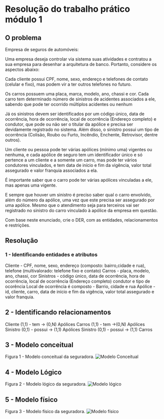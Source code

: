 # Resolução do trabalho prático módulo 1 

## O problema
Empresa de seguros de automóveis:

Uma empresa deseja controlar via sistema suas atividades e contratou a sua empresa para desenhar a arquitetura de banco. Portanto, considere os aspectos abaixo:

Cada cliente possui CPF, nome, sexo, endereço e telefones de contato (celular e fixo), mas podem vir a ter outros telefones no futuro.

Os carros possuem uma placa, marca, modelo, ano, chassi e cor. Cada carro tem determinado número de sinistros de acidentes associados a ele, sabendo que pode ter ocorrido múltiplos acidentes ou nenhum

Já os sinistros devem ser identificados por um código único, data de ocorrência, hora de ocorrência, local de ocorrência (Endereço completo) e condutor, que pode ou não ser o titular da apólice e precisa ser devidamente registrado no sistema. Além disso, o sinistro possui um tipo de ocorrência (Colisão, Roubo ou Furto, Incêndio, Enchente, Retrovisor, dentre outros).

Um cliente ou pessoa pode ter várias apólices (mínimo uma) vigentes ou nenhuma, e cada apólice de seguro tem um identificador único e só pertence a um cliente e a somente um carro, mas pode ter vários condutores vinculados, e tem data de início e fim da vigência, valor total assegurado e valor franquia associados a ela.

É importante saber que o carro pode ter várias apólices vinculadas a ele, mas apenas uma vigente.

E sempre que houver um sinistro é preciso saber qual o carro envolvido, além do número da apólice, uma vez que este precisa ser assegurado por uma apólice. Mesmo que o atendimento seja para terceiros vai ser registrado no sinistro do carro vinculado à apólice da empresa em questão.

Com base neste enunciado, crie o DER, com as entidades, relacionamentos e restrições.

## Resolução

### 1 - Identificando entidades e atributos
Cliente - CPF, nome, sexo, endereço (composto: bairro,cidade e rua), telefone (multivalorado: telefone fixo e contato)
Carros -  placa, modelo, ano, chassi, cor
Sinistros - código único, data de ocorrência, hora de ocorrência, local de ocorrência (Endereço completo)  condutor e tipo de ocorência
Local de ocorrência é composto - Barrio, cidade e rua
Apólice - id, cliente, carro, data de início e fim da vigência, valor total assegurado e valor franquia.

## 2 - Identificando relacionamentos
Cliente (1,1) - tem -> (0,N) Apólices
Carros (1,1) - tem ->(0,N) Apólices
Sinistro (0,1) - possui -> (1,1) Apólices
Sinistro (0,1) - possui -> (1,1) Carros 

## 3 - Modelo conceitual 

Figura 1 - Modelo conceitual da seguradora.
![Modelo Conceitual](https://i.imgur.com/rsRvDsO.jpg)

## 4 - Modelo Lógico
Figura 2 - Modelo lógico da seguradora.
![Modelo lógico](https://i.imgur.com/vEAOfBl.jpg)


## 5 - Modelo físico
Figura 3 - Modelo físico da seguradora.
![Modelo físico](https://i.imgur.com/A6PwiiQ.jpg)
